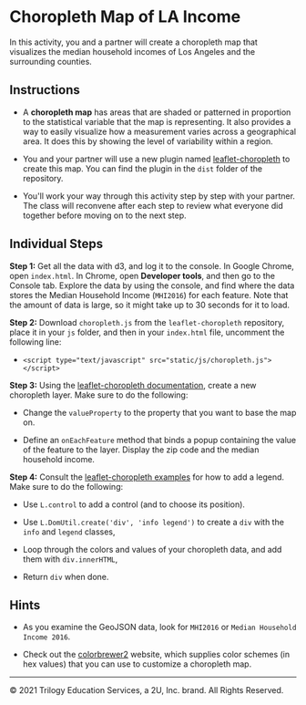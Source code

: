# Choropleth Map of LA Income

In this activity, you and a partner will create a choropleth map that visualizes the median household incomes of Los Angeles and the surrounding counties.

## Instructions

* A **choropleth map** has areas that are shaded or patterned in proportion to the statistical variable that the map is representing. It also provides a way to easily visualize how a measurement varies across a geographical area. It does this by showing the level of variability within a region.

* You and your partner will use a new plugin named [leaflet-choropleth](https://github.com/timwis/Leaflet-choropleth) to create this map. You can find the plugin in the `dist` folder of the repository.

* You'll work your way through this activity step by step with your partner. The class will reconvene after each step to review what everyone did together before moving on to the next step.

## Individual Steps

**Step 1:** Get all the data with d3, and log it to the console. In Google Chrome, open `index.html`. In Chrome, open **Developer tools**, and then go to the Console tab. Explore the data by using the console, and find where the data stores the Median Household Income (`MHI2016`) for each feature. Note that the amount of data is large, so it might take up to 30 seconds for it to load.

**Step 2:** Download `choropleth.js` from the `leaflet-choropleth` repository, place it in your `js` folder, and then in your `index.html` file, uncomment the following line:

* `<script type="text/javascript" src="static/js/choropleth.js"></script>`

**Step 3:** Using the [leaflet-choropleth documentation](https://github.com/timwis/leaflet-choropleth), create a new choropleth layer. Make sure to do the following:

* Change the `valueProperty` to the property that you want to base the map on.

* Define an `onEachFeature` method that binds a popup containing the value of the feature to the layer. Display the zip code and the median household income.

**Step 4:** Consult the [leaflet-choropleth examples](https://github.com/timwis/leaflet-choropleth/blob/gh-pages/examples/legend/) for how to add a legend. Make sure to do the following:

* Use `L.control` to add a control (and to choose its position).

* Use `L.DomUtil.create('div', 'info legend')` to create a `div` with the `info` and `legend` classes,

* Loop through the colors and values of your choropleth data, and add them with `div.innerHTML`,

* Return `div` when done.

## Hints

* As you examine the GeoJSON data, look for `MHI2016` or `Median Household Income 2016`.

* Check out the [colorbrewer2](http://colorbrewer2.org/) website, which supplies color schemes (in hex values) that you can use to customize a choropleth map.

---
© 2021 Trilogy Education Services, a 2U, Inc. brand. All Rights Reserved.	
